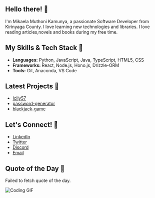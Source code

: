 ## Hello there! 👋
I'm Mikaela Muthoni Kamunya, a passionate Software Developer from Kirinyaga County. I love learning new technologies and libraries. I love reading articles,novels and books during my free time.

## My Skills & Tech Stack 🚀
- **Languages:** Python, JavaScript, Java, TypeScript, HTML5, CSS
- **Frameworks:** React, Node.js, Hono.js, Drizzle-ORM
- **Tools:** Git, Anaconda, VS Code

## Latest Projects 🌟
<!-- PROJECTS:START -->
- [Icily57](https://github.com/Icily57/Icily57) 
- [password-generator](https://github.com/Icily57/password-generator) 
- [blackjack-game](https://github.com/Icily57/blackjack-game) 
<!-- PROJECTS:END -->

## Let's Connect! 🤝
- [LinkedIn](www.linkedin.com/in/mikaela-kamunya-2ab723316)
- [Twitter](https://x.com/Mikaela_Kamunya)
- [Discord](https://discord.com/mikaela_kamunya)
- [Email](icilyweird57@gmail.com)

## Quote of the Day 🌟
<!-- QUOTE:START -->
Failed to fetch quote of the day.
<!-- QUOTE:END -->

![Coding GIF](https://media.giphy.com/media/LmNwrBhejkK9EFP504/giphy.gif)

